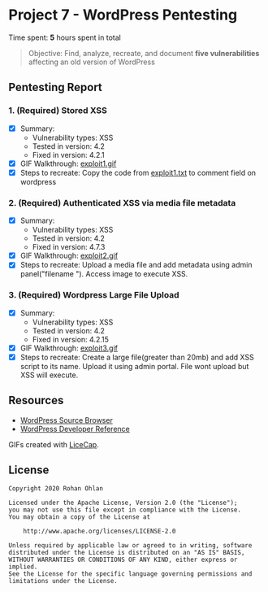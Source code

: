 # Project 7 - WordPress Pentesting

Time spent: **5** hours spent in total

> Objective: Find, analyze, recreate, and document **five vulnerabilities** affecting an old version of WordPress

## Pentesting Report

### 1. (Required) Stored XSS
  - [x] Summary: 
    - Vulnerability types: XSS
    - Tested in version: 4.2
    - Fixed in version: 4.2.1
  - [x] GIF Walkthrough: <a href="exploit1.gif">exploit1.gif</a>
  - [x] Steps to recreate: Copy the code from <a href="exploit1.txt">exploit1.txt</a> to comment field on wordpress
  
### 2. (Required) Authenticated XSS via media file metadata
  - [x] Summary: 
    - Vulnerability types: XSS
    - Tested in version: 4.2
    - Fixed in version: 4.7.3
  - [x] GIF Walkthrough: <a href="exploit2.gif">exploit2.gif</a>
  - [x] Steps to recreate: Upload a media file and add metadata using admin panel("filename <script>alert("ABC");</script>"). Access image to execute XSS.

### 3. (Required) Wordpress Large File Upload
  - [x] Summary: 
    - Vulnerability types: XSS
    - Tested in version: 4.2
    - Fixed in version: 4.2.15
  - [x] GIF Walkthrough: <a href="exploit3.gif">exploit3.gif</a>
  - [x] Steps to recreate: Create a large file(greater than 20mb) and add XSS script to its name. Upload it using admin portal. File wont upload but XSS will execute.

## Resources

- [WordPress Source Browser](https://core.trac.wordpress.org/browser/)
- [WordPress Developer Reference](https://developer.wordpress.org/reference/)

GIFs created with [LiceCap](http://www.cockos.com/licecap/).

## License

    Copyright 2020 Rohan Ohlan

    Licensed under the Apache License, Version 2.0 (the "License");
    you may not use this file except in compliance with the License.
    You may obtain a copy of the License at

        http://www.apache.org/licenses/LICENSE-2.0

    Unless required by applicable law or agreed to in writing, software
    distributed under the License is distributed on an "AS IS" BASIS,
    WITHOUT WARRANTIES OR CONDITIONS OF ANY KIND, either express or implied.
    See the License for the specific language governing permissions and
    limitations under the License.

